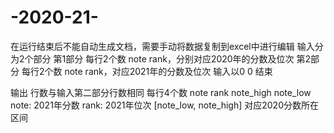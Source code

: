 # -2020-21-
在运行结束后不能自动生成文档，需要手动将数据复制到excel中进行编辑
输入分为2个部分
第1部分
  每行2个数 note rank，分别对应2020年的分数及位次
第2部分
  每行2个数 note rank，对应2021年的分数及位次
输入以0 0 结束

输出
  行数与输入第二部分行数相同
  每行4个数 note  rank  note_high note_low
    note: 2021年分数
    rank: 2021年位次
    [note_low, note_high] 对应2020分数所在区间
